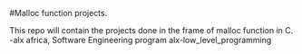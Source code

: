 #Malloc function projects.

This repo will contain the projects done in the frame of malloc 
function in C. -alx africa, Software Engineering program
 alx-low_level_programming 
 
